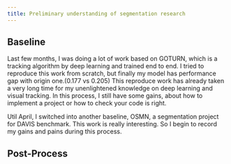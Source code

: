 ```yaml
---
title: Preliminary understanding of segmentation research
---
```


## Baseline

Last few months, I was doing a lot of work based on GOTURN, which is a tracking algorithm by deep learning and trained end to end. I tried to reproduce this work from scratch, but finally my model has performance gap with origin one.(0.177 vs 0.205) This reproduce work has already taken a very long time for my unenlightened knowledge on deep learning and visual tracking. In this process, I still have some gains, about how to implement a project or how to check your code is right.

Util April, I switched into another baseline, OSMN, a segmentation project for DAVIS benchmark. This work is really interesting. So I begin to record my gains and pains during this process.


## Post-Process



















